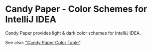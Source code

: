 Candy Paper - Color Schemes for IntelliJ IDEA
===================================================================

Candy Paper provides light & dark color schemes for IntelliJ IDEA.

See also: ["Candy Paper Color Table"](https://docs.google.com/spreadsheets/d/1v4NbZxSi4qxn7nStUBQCcnAlwZAlAkVvuDV5CeV8NX8/edit?usp=sharing).
